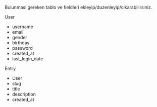 Bulunmasi gereken tablo ve fieldleri ekleyip/duzenleyip/cikarabilirsiniz.

User
  - username
  - email
  - gender
  - birthday
  - password
  - created_at  
  - last_login_date

Entry
  - User
  - slug
  - title
  - description
  - created_at
  
